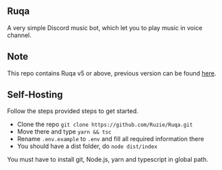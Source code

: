 ## Ruqa
A very simple Discord music bot, which let you to play music in voice channel.

## Note
This repo contains Ruqa v5 or above, previous version can be found [here](https://github.com/Ruqabot).

## Self-Hosting
Follow the steps provided steps to get started.

* Clone the repo `git clone https://github.com/Ruzie/Ruqa.git`
* Move there and type `yarn && tsc`
* Rename `.env.example` to `.env` and fill all required information there
* You should have a dist folder, do `node dist/index`

You must have to install git, Node.js, yarn and typescript in global path.
